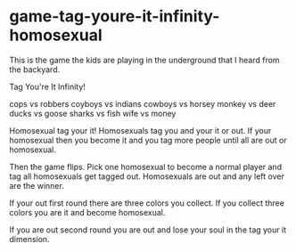 # game-tag-youre-it-infinity-homosexual
This is the game the kids are playing in the underground that I heard from the backyard.

Tag You're It Infinity!

cops vs robbers
coyboys vs indians
cowboys vs horsey
monkey vs deer
ducks vs goose
sharks vs fish
wife vs money

Homosexual tag your it! Homosexuals tag you and your it or out. If your homosexual then you become it and you tag more people until all are out or homosexual.

Then the game flips. Pick one homosexual to become a normal player and tag all homosexuals get tagged out. Homosexuals are out and any left over are the winner.

If your out first round there are three colors you collect. If you collect three colors you are it and become homosexual.

If you are out second round you are out and lose your soul in the tag your it dimension.
